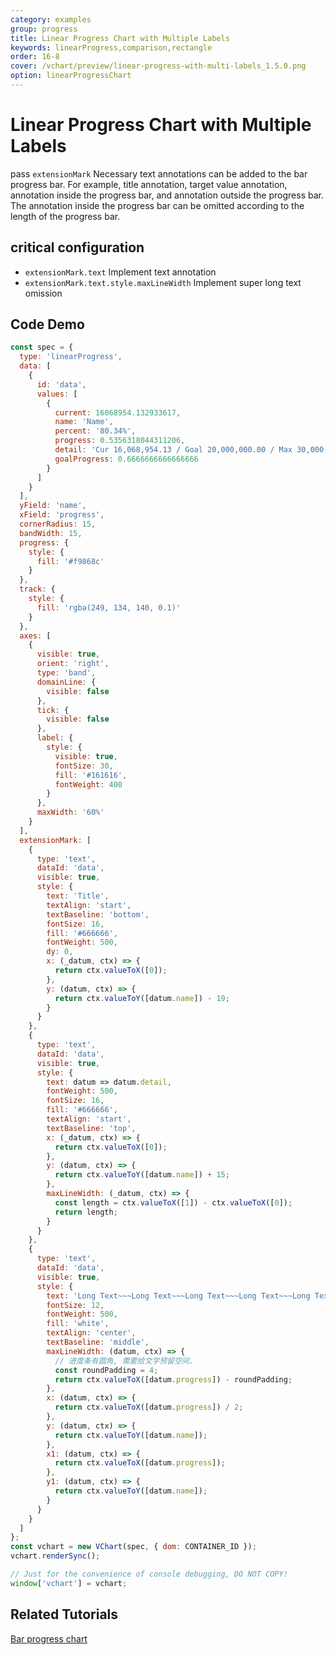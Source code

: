 ```yaml
---
category: examples
group: progress
title: Linear Progress Chart with Multiple Labels
keywords: linearProgress,comparison,rectangle
order: 16-8
cover: /vchart/preview/linear-progress-with-multi-labels_1.5.0.png
option: linearProgressChart
---
```


# Linear Progress Chart with Multiple Labels

pass `extensionMark` Necessary text annotations can be added to the bar progress bar.
For example, title annotation, target value annotation, annotation inside the progress bar, and annotation outside the progress bar. The annotation inside the progress bar can be omitted according to the length of the progress bar.

## critical configuration

- `extensionMark.text` Implement text annotation
- `extensionMark.text.style.maxLineWidth` Implement super long text omission

## Code Demo

```javascript livedemo
const spec = {
  type: 'linearProgress',
  data: [
    {
      id: 'data',
      values: [
        {
          current: 16068954.132933617,
          name: 'Name',
          percent: '80.34%',
          progress: 0.5356318044311206,
          detail: 'Cur 16,068,954.13 / Goal 20,000,000.00 / Max 30,000,000.00',
          goalProgress: 0.6666666666666666
        }
      ]
    }
  ],
  yField: 'name',
  xField: 'progress',
  cornerRadius: 15,
  bandWidth: 15,
  progress: {
    style: {
      fill: '#f9868c'
    }
  },
  track: {
    style: {
      fill: 'rgba(249, 134, 140, 0.1)'
    }
  },
  axes: [
    {
      visible: true,
      orient: 'right',
      type: 'band',
      domainLine: {
        visible: false
      },
      tick: {
        visible: false
      },
      label: {
        style: {
          visible: true,
          fontSize: 30,
          fill: '#161616',
          fontWeight: 400
        }
      },
      maxWidth: '60%'
    }
  ],
  extensionMark: [
    {
      type: 'text',
      dataId: 'data',
      visible: true,
      style: {
        text: 'Title',
        textAlign: 'start',
        textBaseline: 'bottom',
        fontSize: 16,
        fill: '#666666',
        fontWeight: 500,
        dy: 0,
        x: (_datum, ctx) => {
          return ctx.valueToX([0]);
        },
        y: (datum, ctx) => {
          return ctx.valueToY([datum.name]) - 19;
        }
      }
    },
    {
      type: 'text',
      dataId: 'data',
      visible: true,
      style: {
        text: datum => datum.detail,
        fontWeight: 500,
        fontSize: 16,
        fill: '#666666',
        textAlign: 'start',
        textBaseline: 'top',
        x: (_datum, ctx) => {
          return ctx.valueToX([0]);
        },
        y: (datum, ctx) => {
          return ctx.valueToY([datum.name]) + 15;
        },
        maxLineWidth: (_datum, ctx) => {
          const length = ctx.valueToX([1]) - ctx.valueToX([0]);
          return length;
        }
      }
    },
    {
      type: 'text',
      dataId: 'data',
      visible: true,
      style: {
        text: 'Long Text~~~Long Text~~~Long Text~~~Long Text~~~Long Text~~~Long Text~~~Long Text~~~Long Text~~~Long Text~~~Long Text~~~Long Text~~~Long Text~~~Long Text~~~Long Text~~~Long Text~~~Long Text~~~Long Text~~~Long Text~~~Long Text~~~Long Text~~~Long Text~~~Long Text~~~Long Text~~~Long Text~~~',
        fontSize: 12,
        fontWeight: 500,
        fill: 'white',
        textAlign: 'center',
        textBaseline: 'middle',
        maxLineWidth: (datum, ctx) => {
          // 进度条有圆角, 需要给文字预留空间.
          const roundPadding = 4;
          return ctx.valueToX([datum.progress]) - roundPadding;
        },
        x: (datum, ctx) => {
          return ctx.valueToX([datum.progress]) / 2;
        },
        y: (datum, ctx) => {
          return ctx.valueToY([datum.name]);
        },
        x1: (datum, ctx) => {
          return ctx.valueToX([datum.progress]);
        },
        y1: (datum, ctx) => {
          return ctx.valueToY([datum.name]);
        }
      }
    }
  ]
};
const vchart = new VChart(spec, { dom: CONTAINER_ID });
vchart.renderSync();

// Just for the convenience of console debugging, DO NOT COPY!
window['vchart'] = vchart;
```

## Related Tutorials

[Bar progress chart](link)
